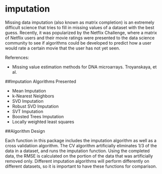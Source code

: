imputation
==========

Missing data imputation (also known as matrix completion) is an extremely difficult science that tries
to fill in missing values of a dataset with the best guess.  Recently, it was popularized by the Netflix Challenge,
where a matrix of Netflix users and their movie ratings were presented to the data science community to see
if algorithms could be developed to predict how a user would rate a certain movie that the user has not yet seen.

References:
* Missing value estimation methods for DNA microarrays.  Troyanskaya, et al.

##Imputation Algorithms Presented

* Mean Imputation
* k-Nearest Neighbors 
* SVD Imputation
* Robust SVD Imputation
* SVT Imputation
* Boosted Trees Imputation
* Locally weighted least squares

##Algorithm Design

Each function in this package includes the imputation algorithm as well as a cross validatiion algorithm.  The CV
algorithm artificially eliminates 1/3 of the data in a dataset, and runs the imputation function.  Using the completed
data, the RMSE is calculated on the portion of the data that was artificially removed only.  Different imputation
algorithms will perform differently on different datasets, so it is important to have these functions for comparison.


